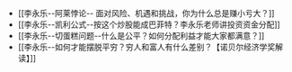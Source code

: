 - [[李永乐--阿莱悖论-- 面对风险、机遇和挑战，你为什么总是赚小亏大？]]
- [[李永乐--凯利公式--按这个炒股能成巴菲特？李永乐老师讲投资资金分配]]
- [[李永乐--切蛋糕问题--什么是公平？如何分配利益才能大家都满意？]]
- [[李永乐--如何才能摆脱平穷？穷人和富人有什么差别？【诺贝尔经济学奖解读】]]